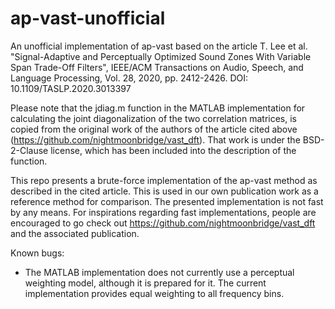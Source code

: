# ap-vast-unofficial
An unofficial implementation of ap-vast based on the article T. Lee et al. "Signal-Adaptive and Perceptually Optimized Sound Zones With Variable Span Trade-Off Filters", IEEE/ACM Transactions on Audio, Speech, and Language Processing, Vol. 28, 2020, pp. 2412-2426. DOI: 10.1109/TASLP.2020.3013397

Please note that the jdiag.m function in the MATLAB implementation for calculating the joint diagonalization of the two correlation matrices, is copied from the original work of the authors of the article cited above (https://github.com/nightmoonbridge/vast_dft). That work is under the BSD-2-Clause license, which has been included into the description of the function.

This repo presents a brute-force implementation of the ap-vast method as described in the cited article. This is used in our own publication work as a reference method for comparison. The presented implementation is not fast by any means. For inspirations regarding fast implementations, people are encouraged to go check out https://github.com/nightmoonbridge/vast_dft and the associated publication.

Known bugs:
 - The MATLAB implementation does not currently use a perceptual weighting model, although it is prepared for it. The current implementation provides equal weighting to all frequency bins.
